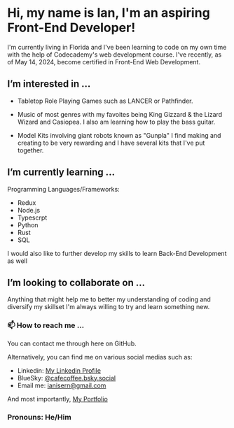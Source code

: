 # Hi, my name is Ian, I'm an aspiring Front-End Developer! 
  I'm currently living in Florida and I've been learning to code on my own time with the help of Codecademy's web development course.
  I've recently, as of May 14, 2024, become certified in Front-End Web Development.

 ## I’m interested in ...
  - Tabletop Role Playing Games such as LANCER or Pathfinder.

  - Music of most genres with my favoites being King Gizzard & the Lizard Wizard and Casiopea. 
        I also am learning how to play the bass guitar.

  - Model Kits involving giant robots known as "Gunpla" 
    I find making and creating to be very rewarding and I have several kits that I've put together.  


## I’m currently learning ...
  Programming Languages/Frameworks:
  
  - Redux 
  - Node.js
  - Typescrpt
  - Python
  - Rust
  - SQL
    
  I would also like to further develop my skills 
      to learn Back-End Development as well
      
##  I’m looking to collaborate on ...
  Anything that might help me to better my understanding of coding and diversify my skillset
  I'm always willing to try and learn something new.

### 📫 How to reach me ...
  You can contact me through here on GitHub.
                
  Alternatively, you can find me on various social medias such as:
  
  - Linkedin: [My Linkedin Profile](https://www.linkedin.com/in/ian-isern-46a231312/)
  - BlueSky: [@cafecoffee.bsky.social](https://bsky.app/profile/cafecoffee.bsky.social)
  - Email me: ianisern@gmail.com

  And most importantly, [My Portfolio](ianisernwebdev.netlify.app)
   
### Pronouns: He/Him


<!---
IfritSorcerer/IfritSorcerer is a ✨ special ✨ repository because its `README.md` (this file) appears on your GitHub profile.
You can click the Preview link to take a look at your changes.
--->

